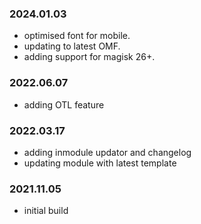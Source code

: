 ### 2024.01.03
- optimised font for mobile.
- updating to latest OMF.
- adding support for magisk 26+.

### 2022.06.07
- adding OTL feature

### 2022.03.17
- adding inmodule updator and changelog
- updating module with latest template

### 2021.11.05
- initial build 